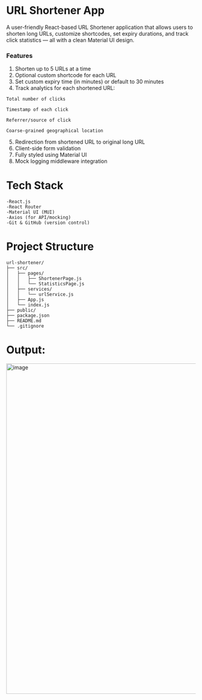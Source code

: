 # URL Shortener App
A user-friendly React-based URL Shortener application that allows users to shorten long URLs, customize shortcodes, set expiry durations, and track click statistics — all with a clean Material UI design.

### Features
1) Shorten up to 5 URLs at a time
2) Optional custom shortcode for each URL
3) Set custom expiry time (in minutes) or default to 30 minutes
4) Track analytics for each shortened URL:
```
Total number of clicks

Timestamp of each click

Referrer/source of click

Coarse-grained geographical location
```

5) Redirection from shortened URL to original long URL
6) Client-side form validation
7) Fully styled using Material UI
8) Mock logging middleware integration

# Tech Stack
```
-React.js
-React Router
-Material UI (MUI)
-Axios (for API/mocking)
-Git & GitHub (version control)
```
# Project Structure
```
url-shortener/
├── src/
│   ├── pages/
│   │   ├── ShortenerPage.js
│   │   └── StatisticsPage.js
│   ├── services/
│   │   └── urlService.js
│   ├── App.js
│   └── index.js
├── public/
├── package.json
├── README.md
└── .gitignore
```

# Output:

<img width="1919" height="876" alt="image" src="https://github.com/user-attachments/assets/626113c9-1ac8-4e09-932d-06d77f43c70a" />

